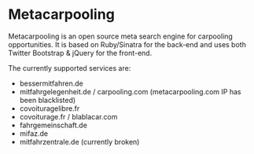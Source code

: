 Metacarpooling
==============

Metacarpooling is an open source meta search engine for carpooling opportunities.
It is based on Ruby/Sinatra for the back-end and uses both Twitter Bootstrap & jQuery for the front-end.

The currently supported services are:

- bessermitfahren.de
- mitfahrgelegenheit.de / carpooling.com (metacarpooling.com IP has been blacklisted)
- covoituragelibre.fr
- covoiturage.fr / blablacar.com
- fahrgemeinschaft.de
- mifaz.de
- mitfahrzentrale.de (currently broken)
